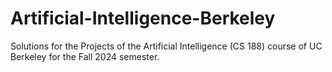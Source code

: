 # Artificial-Intelligence-Berkeley
Solutions for the Projects of the Artificial Intelligence (CS 188) course of UC Berkeley for the Fall 2024 semester.
